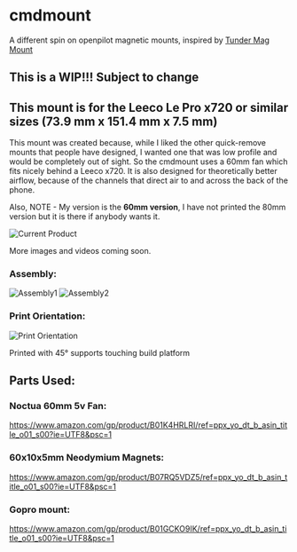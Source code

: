 # cmdmount
A different spin on openpilot magnetic mounts, inspired by [Tunder Mag Mount](https://github.com/Tundergit/mag-mount-fast)

## This is a WIP!!! Subject to change
## This mount is for the Leeco Le Pro x720 or similar sizes (73.9 mm x 151.4 mm x 7.5 mm)

This mount was created because, while I liked the other quick-remove mounts that people have designed, I wanted one that was low profile and would be completely out of sight. So the cmdmount uses a 60mm fan which fits nicely behind a Leeco x720. It is also designed for theoretically better airflow, because of the channels that direct air to and across the back of the phone.

Also, NOTE - My version is the **60mm version**, I have not printed the 80mm version but it is there if anybody wants it.

![Current Product](https://s4.gifyu.com/images/mountdemo.gif)

More images and videos coming soon.

### Assembly:
![Assembly1](https://i.imgur.com/Oqw8CGs.png)
![Assembly2](https://i.imgur.com/mDZj2a4.png)

### Print Orientation:
![Print Orientation](https://i.imgur.com/KAg5733.png)

Printed with 45° supports touching build platform

## Parts Used:
### Noctua 60mm 5v Fan:
https://www.amazon.com/gp/product/B01K4HRLRI/ref=ppx_yo_dt_b_asin_title_o01_s00?ie=UTF8&psc=1
### 60x10x5mm Neodymium Magnets:
https://www.amazon.com/gp/product/B07RQ5VDZ5/ref=ppx_yo_dt_b_asin_title_o01_s00?ie=UTF8&psc=1
### Gopro mount:
https://www.amazon.com/gp/product/B01GCKO9IK/ref=ppx_yo_dt_b_asin_title_o01_s00?ie=UTF8&psc=1
